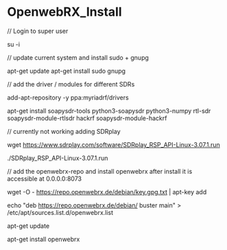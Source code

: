 # OpenwebRX_Install

// Login to super user

su -i

// update current system and install sudo + gnupg

apt-get update
apt-get install sudo gnupg

// add the driver / modules for different SDRs

add-apt-repository -y ppa:myriadrf/drivers

apt-get install soapysdr-tools  python3-soapysdr python3-numpy rtl-sdr soapysdr-module-rtlsdr hackrf soapysdr-module-hackrf 

// currently not working adding SDRplay

wget https://www.sdrplay.com/software/SDRplay_RSP_API-Linux-3.07.1.run

./SDRplay_RSP_API-Linux-3.07.1.run

// add the openwebrx-repo and install openwebrx after install it is accessible at 0.0.0.0:8073

wget -O - https://repo.openwebrx.de/debian/key.gpg.txt | apt-key add

echo "deb https://repo.openwebrx.de/debian/ buster main" > /etc/apt/sources.list.d/openwebrx.list

apt-get update

apt-get install openwebrx

